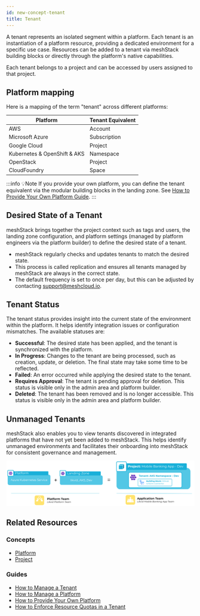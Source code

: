 ```yaml
---
id: new-concept-tenant
title: Tenant
---
```


A tenant represents an isolated segment within a platform. Each tenant is an instantiation of a platform resource, providing a dedicated environment for a specific use case. Resources can be added to a tenant via meshStack building blocks or directly through the platform's native capabilities.

Each tenant belongs to a project and can be accessed by users assigned to that project.

## Platform mapping

Here is a mapping of the term "tenant" across different platforms:

| Platform                | Tenant Equivalent         |
|-------------------------|--------------------------|
| AWS                     | Account                  |
| Microsoft Azure         | Subscription             |
| Google Cloud            | Project                  |
| Kubernetes & OpenShift & AKS | Namespace                |
| OpenStack               | Project                  |
| CloudFoundry            | Space                    |

:::info 💡Note
If you provide your own platform, you can define the tenant equivalent via the modular building blocks in the landing zone. See [How to Provide Your Own Platform Guide](new-guide-how-to-provide-your-own-platform.md).
:::

## Desired State of a Tenant

meshStack brings together the project context such as tags and users, the landing zone configuration, and platform settings (managed by platform engineers via the platform builder) to define the desired state of a tenant. 

- meshStack regularly checks and updates tenants to match the desired state.  
- This process is called replication and ensures all tenants managed by meshStack are always in the correct state.  
- The default frequency is set to once per day, but this can be adjusted by contacting support@meshcloud.io.

## Tenant Status

The tenant status provides insight into the current state of the environment within the platform. It helps identify integration issues or configuration mismatches. The available statuses are:

- **Successful**: The desired state has been applied, and the tenant is synchronized with the platform.
- **In Progress**: Changes to the tenant are being processed, such as creation, update, or deletion. The final state may take some time to be reflected.
- **Failed**: An error occurred while applying the desired state to the tenant.
- **Requires Approval**: The tenant is pending approval for deletion. This status is visible only in the admin area and platform builder.
- **Deleted**: The tenant has been removed and is no longer accessible. This status is visible only in the admin area and platform builder.

## Unmanaged Tenants

meshStack also enables you to view tenants discovered in integrated platforms that have not yet been added to meshStack. This helps identify unmanaged environments and facilitates their onboarding into meshStack for consistent governance and management.

![Tenant Concept Diagram](assets/new_concept/concept_tenant.png)

## Related Resources

### Concepts

- [Platform](new-concept-platform.md)
- [Project](new-concept-project.md)

### Guides

- [How to Manage a Tenant](new-guide-how-to-manage-a-tenant.md)
- [How to Manage a Platform](new-guide-how-to-manage-a-platform.md)
- [How to Provide Your Own Platform](new-guide-how-to-provide-your-own-platform.md)
- [How to Enforce Resource Quotas in a Tenant](new-guide-how-to-enforce-resource-quotas.md)
